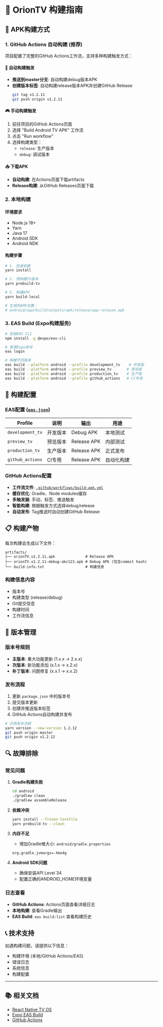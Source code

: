 # 🚀 OrionTV 构建指南

## 📱 APK构建方式

### 1. GitHub Actions 自动构建 (推荐)

项目配置了完整的GitHub Actions工作流，支持多种构建触发方式：

#### 🔄 自动构建触发
- **推送到master分支**: 自动构建debug版本APK
- **创建版本标签**: 自动构建release版本APK并创建GitHub Release
  ```bash
  git tag v1.2.11
  git push origin v1.2.11
  ```

#### 🎮 手动构建触发
1. 前往项目的GitHub Actions页面
2. 选择 "Build Android TV APK" 工作流
3. 点击 "Run workflow"
4. 选择构建类型：
   - `release`: 生产版本
   - `debug`: 调试版本

#### 📥 下载APK
- **自动构建**: 在Actions页面下载artifacts
- **Release构建**: 从GitHub Releases页面下载

### 2. 本地构建

#### 环境要求
- Node.js 18+
- Yarn
- Java 17
- Android SDK
- Android NDK

#### 构建步骤

```bash
# 1. 安装依赖
yarn install

# 2. 预构建TV版本
yarn prebuild-tv

# 3. 构建APK
yarn build-local

# 生成的APK位置：
# android/app/build/outputs/apk/release/app-release.apk
```

### 3. EAS Build (Expo构建服务)

```bash
# 安装EAS CLI
npm install -g @expo/eas-cli

# 登录Expo账号
eas login

# 构建不同版本
eas build --platform android --profile development_tv    # 开发版
eas build --platform android --profile preview_tv       # 预览版  
eas build --platform android --profile production_tv    # 生产版
eas build --platform android --profile github_actions   # CI专用
```

## 🔧 构建配置

### EAS配置 ([`eas.json`](../eas.json))

| Profile | 说明 | 输出 | 用途 |
|---------|------|------|------|
| `development_tv` | 开发版本 | Debug APK | 本地测试 |
| `preview_tv` | 预览版本 | Release APK | 内部测试 |
| `production_tv` | 生产版本 | Release APK | 正式发布 |
| `github_actions` | CI专用 | Release APK | 自动化构建 |

### GitHub Actions配置

- **工作流文件**: [`.github/workflows/build-apk.yml`](../.github/workflows/build-apk.yml)
- **缓存优化**: Gradle、Node modules缓存
- **多触发器**: 手动、标签、推送触发
- **智能构建**: 根据触发方式选择debug/release
- **自动发布**: Tag推送时自动创建GitHub Release

## 📋 构建产物

每次构建会生成以下文件：

```
artifacts/
├── orionTV.v1.2.11.apk              # Release APK
├── orionTV.v1.2.11-debug-abc123.apk # Debug APK (包含commit hash)
└── build-info.txt                   # 构建信息
```

### 构建信息内容
- 版本号
- 构建类型 (release/debug)
- Git提交信息
- 构建时间
- 工作流信息

## 🎯 版本管理

### 版本号规则
- **主版本**: 重大功能更新 (1.x.x → 2.x.x)
- **次版本**: 新功能添加 (x.1.x → x.2.x)  
- **补丁版本**: 问题修复 (x.x.1 → x.x.2)

### 发布流程
1. 更新 `package.json` 中的版本号
2. 提交版本更新
3. 创建并推送版本标签
4. GitHub Actions自动构建并发布

```bash
# 示例发布流程
yarn version --new-version 1.2.12
git push origin master
git push origin v1.2.12
```

## 🔍 故障排除

### 常见问题

1. **Gradle构建失败**
   ```bash
   cd android
   ./gradlew clean
   ./gradlew assembleRelease
   ```

2. **依赖冲突**
   ```bash
   yarn install --frozen-lockfile
   yarn prebuild-tv --clean
   ```

3. **内存不足**
   - 增加Gradle堆大小: `android/gradle.properties`
   ```properties
   org.gradle.jvmargs=-Xmx4g
   ```

4. **Android SDK问题**
   - 确保安装API Level 34
   - 配置正确的ANDROID_HOME环境变量

### 日志查看
- **GitHub Actions**: Actions页面查看详细日志
- **本地构建**: 查看Gradle输出
- **EAS Build**: `eas build:list` 查看构建历史

## 📞 技术支持

如遇构建问题，请提供以下信息：
- 构建环境 (本地/GitHub Actions/EAS)
- 错误日志
- 系统信息
- 构建配置

---

## 📚 相关文档
- [React Native TV OS](https://github.com/react-native-tvos/react-native-tvos)
- [Expo EAS Build](https://docs.expo.dev/build/introduction/)
- [GitHub Actions](https://docs.github.com/en/actions)